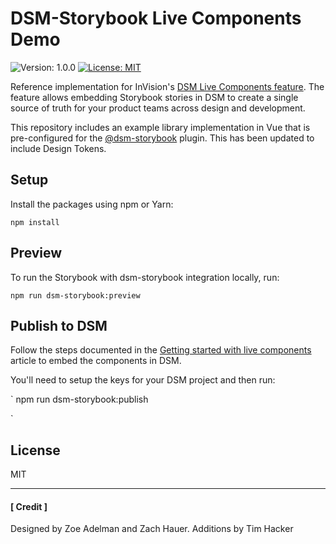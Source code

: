 
# DSM-Storybook Live Components Demo

![Version: 1.0.0](https://img.shields.io/badge/version-1.0.0-brightgreen.svg)
[![License: MIT](https://img.shields.io/badge/License-MIT-yellow.svg)](https://github.com/InVisionApp/dsm-storybook-example-library/blob/master/LICENSE.txt)

Reference implementation for InVision's [DSM Live Components feature](https://support.invisionapp.com/hc/en-us/articles/360028214732).  The feature allows embedding Storybook stories in DSM to create a single source of truth for your product teams across design and development.

This repository includes an example library implementation in Vue that is pre-configured for the [@dsm-storybook](https://www.npmjs.com/package/@invisionapp/dsm-storybook) plugin. 
This has been updated to include Design Tokens.

## Setup

Install the packages using npm or Yarn:

```
npm install
```

## Preview

To run the Storybook with dsm-storybook integration locally, run:

```
npm run dsm-storybook:preview
```

## Publish to DSM

Follow the steps documented in the [Getting started with live components](https://support.invisionapp.com/hc/en-us/articles/360028509991) article to embed the components in DSM.

You'll need to setup the keys for your DSM project and then run:

`
npm run dsm-storybook:publish

`
## License

MIT 

---
#### [ Credit ]

Designed by Zoe Adelman and Zach Hauer.
Additions by Tim Hacker